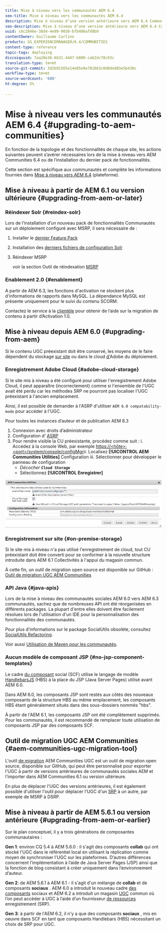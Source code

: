 ```yaml
---
title: Mise à niveau vers les communautés AEM 6.4
seo-title: Mise à niveau vers les communautés AEM 6.4
description: Mise à niveau d’une version antérieure vers AEM 6.4 Communautés
seo-description: Mise à niveau d’une version antérieure vers AEM 6.4 Communautés
uuid: c6c2846e-38d4-4e99-9038-bfb486afd8b9
contentOwner: Guillaume Carlino
products: SG_EXPERIENCEMANAGER/6.4/COMMUNITIES
content-type: reference
topic-tags: deploying
discoiquuid: 7aa28e36-6b31-4447-b800-cab2dc78c93c
translation-type: tm+mt
source-git-commit: 3d2b91565e14e85e9e701663c8d0ded03e5b430c
workflow-type: tm+mt
source-wordcount: '680'
ht-degree: 5%

---
```



# Mise à niveau vers les communautés AEM 6.4 {#upgrading-to-aem-communities}

En fonction de la topologie et des fonctionnalités de chaque site, les actions suivantes peuvent s’avérer nécessaires lors de la mise à niveau vers AEM Communities 6.4 ou de l’installation du dernier pack de fonctionnalités.

Cette section est spécifique aux communautés et complète les informations fournies dans [Mise à niveau vers AEM 6.4](../../help/sites-deploying/upgrade.md) (plateforme).

## Mise à niveau à partir de AEM 6.1 ou version ultérieure {#upgrading-from-aem-or-later}

### Réindexer Solr {#reindex-solr}

Lors de l’installation d’un nouveau pack de fonctionnalités Communautés sur un déploiement configuré avec MSRP, il sera nécessaire de :

1. Installer le [dernier Feature Pack](deploy-communities.md#latestfeaturepack)
2. Installation des [derniers fichiers de configuration Solr](msrp.md#upgrading)
3. Réindexer MSRP

   voir la section Outil de réindexation [MSRP](msrp.md#msrp-reindex-tool)

### Enablement 2.0 {#enablement}

A partir de AEM 6.3, les fonctions d&#39;activation ne stockent plus d&#39;informations de rapports dans MySQL. La dépendance MySQL est présente uniquement pour le suivi du contenu SCORM.

Contactez le service à la [clientèle](https://helpx.adobe.com/fr/marketing-cloud/contact-support.html) pour obtenir de l’aide sur la migration de contenu à partir d’Activation 1.0.

## Mise à niveau depuis AEM 6.0 {#upgrading-from-aem}

Si le contenu UGC préexistant doit être conservé, les moyens de le faire dépendent du stockage [sur site](#on-premise-storage) ou dans le cloud [d&#39;](#adobe-cloud-storage)Adobe du déploiement.

### Enregistrement Adobe Cloud {#adobe-cloud-storage}

Si le site mis à niveau a été configuré pour utiliser l&#39;enregistrement Adobe Cloud, il peut apparaître (incorrectement) comme si l&#39;ensemble de l&#39;UGC avait été perdu car les méthodes SRP ne pourront pas localiser l&#39;UGC préexistant à l&#39;ancien emplacement.

Ainsi, il est possible de demander à l&#39;ASRP d&#39;utiliser `AEM 6.0 compatability-mode` pour accéder à l&#39;UGC.

Pour toutes les instances d’auteur et de publication AEM 6.3

1. Connexion avec droits d’administrateur
2. Configuration d’ [ASRP](asrp.md)
3. Pour rendre visible la CU préexistante, procédez comme suit :
i. Accédez à la console Web, par exemple
   [https://&lt;hôte>:&lt;port>/system/console/configMgr](http://localhost:4502/system/console/configMgr)ii. Localisez **[!UICONTROL AEM Communities Utilities]** Configuration iii. Sélectionner pour développer le panneau de configuration
   * *Décocher* **`Cloud Storage`**
   * Sélectionnez **[!UICONTROL Enregistrer]**

![chlimage_1-126](assets/chlimage_1-126.png)

### Enregistrement sur site {#on-premise-storage}

Si le site mis à niveau n&#39;a pas utilisé l&#39;enregistrement de cloud, tout CU préexistant doit être converti pour se conformer à la nouvelle structure introduite dans AEM 6.1 Collectivités à l&#39;appui du magasin commun.

À cette fin, un outil de migration open source est disponible sur GitHub :\
[Outil de migration UGC AEM Communities](https://github.com/Adobe-Marketing-Cloud/communities-ugc-migration)

### API Java {#java-apis}

Lors de la mise à niveau des communautés sociales AEM 6.0 vers AEM 6.3 communautés, sachez que de nombreuses API ont été réorganisées en différents packages. La plupart d&#39;entre elles doivent être facilement résolues lors de l&#39;utilisation d&#39;un IDE pour la personnalisation des fonctionnalités des communautés.

Pour plus d’informations sur le package SocialUtils obsolète, consultez [SocialUtils Refactoring](socialutils.md).

Voir aussi [Utilisation de Maven pour les communautés](maven.md).

### Aucun modèle de composant JSP {#no-jsp-component-templates}

Le cadre [du composant](scf.md) social (SCF) utilise le langage de modèle [HandlebarsJS](https://www.handlebarsjs.com/) (HBS) à la place du JSP (Java Server Pages) utilisé avant AEM 6.0.

Dans AEM 6.0, les composants JSP sont restés aux côtés des nouveaux composants de la structure HBS au même emplacement, les composants HBS étant généralement situés dans des sous-dossiers nommés &quot;hbs&quot;.

À partir de l&#39;AEM 6.1, les composants JSP ont été complètement supprimés. Pour les communautés, il est recommandé de remplacer toute utilisation de composants JSP par des composants SCF.

## Outil de migration UGC AEM Communities {#aem-communities-ugc-migration-tool}

L&#39;outil [de migration](https://github.com/Adobe-Marketing-Cloud/communities-ugc-migration) AEM Communities UGC est un outil de migration open source, disponible sur GitHub, qui peut être personnalisé pour exporter l&#39;UGC à partir de versions antérieures de communautés sociales AEM et l&#39;importer dans AEM Communities 6.1 ou version ultérieure.

En plus de déplacer l&#39;UGC des versions antérieures, il est également possible d&#39;utiliser l&#39;outil pour déplacer l&#39;UGC d&#39;un [SRP](working-with-srp.md) à un autre, par exemple de MSRP à DSRP.

## Mise à niveau à partir de AEM 5.6.1 ou version antérieure {#upgrading-from-aem-or-earlier}

Sur le plan conceptuel, il y a trois générations de composantes communautaires :

**Gen 1**: environ CQ 5.4 à AEM 5.6.0 : il s&#39;agit des composants **collab** qui ont stocké l&#39;UGC dans le référentiel local en utilisant la réplication comme moyen de synchroniser l&#39;UGC sur les plateformes. D’autres différences concernent l’implémentation à l’aide de Java Server Pages (JSP) ainsi que la fonction de blog consistant à créer uniquement dans l’environnement d’auteur.

**Gen 2**: de AEM 5.6.1 à AEM 6.1 - il s&#39;agit d&#39;un mélange de **collab** et de composants **sociaux** . AEM 6.0 a introduit le nouveau cadre [des composants](scf.md) sociaux et AEM 6.2 a introduit un magasin [UGC](working-with-srp.md) commun où l’on peut accéder à UGC à l’aide d’un fournisseur [de ressources](srp.md) enregistrement (SRP).

**Gen 3**: à partir de l&#39;AEM 6.2, il n&#39;y a que des composants **sociaux** , mis en oeuvre dans SCF en tant que composants Handlebars (HBS) nécessitant un choix de SRP pour UGC.
